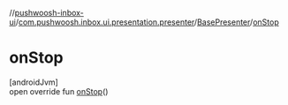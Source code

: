 //[pushwoosh-inbox-ui](../../../index.md)/[com.pushwoosh.inbox.ui.presentation.presenter](../index.md)/[BasePresenter](index.md)/[onStop](on-stop.md)

# onStop

[androidJvm]\
open override fun [onStop](on-stop.md)()
